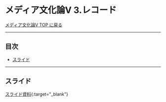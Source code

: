 # メディア文化論V 3.レコード<!-- omit in toc -->

[メディア文化論V TOP に戻る](./index.md)

---
## 目次<!-- omit in toc -->
- [スライド](#スライド)


---

## スライド

[スライド資料](./mct5_03slide.pdf){:target="_blank"}

